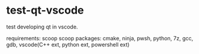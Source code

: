 # test-qt-vscode
 test developing qt in vscode.

requirements: scoop
scoop packages: cmake, ninja, pwsh, python, 7z, gcc, gdb, vscode(C++ ext, python ext, powershell ext)
